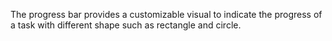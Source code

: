 The progress bar provides a customizable visual to indicate the progress of a task with different shape such as rectangle and circle.